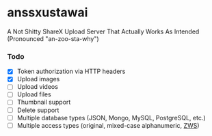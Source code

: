 # anssxustawai
A Not Shitty ShareX Upload Server That Actually Works As Intended (Pronounced "an-zoo-sta-why")

### Todo

- [x] Token authorization via HTTP headers
- [x] Upload images
- [ ] Upload videos
- [ ] Upload files
- [ ] Thumbnail support
- [ ] Delete support
- [ ] Multiple database types (JSON, Mongo, MySQL, PostgreSQL, etc.)
- [ ] Multiple access types (original, mixed-case alphanumeric, [ZWS](https://zws.im))